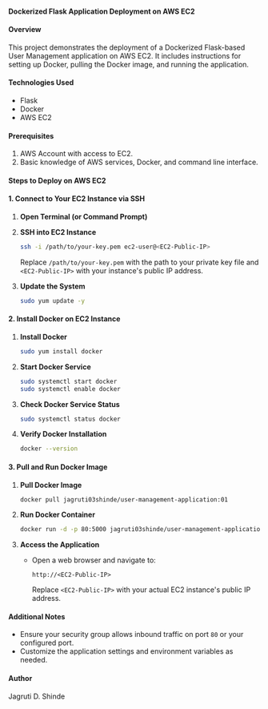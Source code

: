 
#### Dockerized Flask Application Deployment on AWS EC2

#### Overview
This project demonstrates the deployment of a Dockerized Flask-based User Management application on AWS EC2. It includes instructions for setting up Docker, pulling the Docker image, and running the application.

#### Technologies Used
- Flask
- Docker
- AWS EC2

#### Prerequisites
1. AWS Account with access to EC2.
2. Basic knowledge of AWS services, Docker, and command line interface.

#### Steps to Deploy on AWS EC2

#### 1. Connect to Your EC2 Instance via SSH

1. **Open Terminal (or Command Prompt)**

2. **SSH into EC2 Instance**
   ```bash
   ssh -i /path/to/your-key.pem ec2-user@<EC2-Public-IP>
   ```
   Replace `/path/to/your-key.pem` with the path to your private key file and `<EC2-Public-IP>` with your instance's public IP address.

3. **Update the System**
   ```bash
   sudo yum update -y
   ```

#### 2. Install Docker on EC2 Instance

1. **Install Docker**
   ```bash
   sudo yum install docker
   ```

2. **Start Docker Service**
   ```bash
   sudo systemctl start docker
   sudo systemctl enable docker
   ```
3. **Check Docker Service Status**
   ```bash
   sudo systemctl status docker
   ```
4. **Verify Docker Installation**
   ```bash
   docker --version
   ```

#### 3. Pull and Run Docker Image

1. **Pull Docker Image**
   ```bash
   docker pull jagruti03shinde/user-management-application:01
   ```

2. **Run Docker Container**
   ```bash
   docker run -d -p 80:5000 jagruti03shinde/user-management-application:01
   ```

3. **Access the Application**
   - Open a web browser and navigate to:
     ```
     http://<EC2-Public-IP>
     ```
     Replace `<EC2-Public-IP>` with your actual EC2 instance's public IP address.

#### Additional Notes
- Ensure your security group allows inbound traffic on port `80` or your configured port.
- Customize the application settings and environment variables as needed.

#### Author
Jagruti D. Shinde
